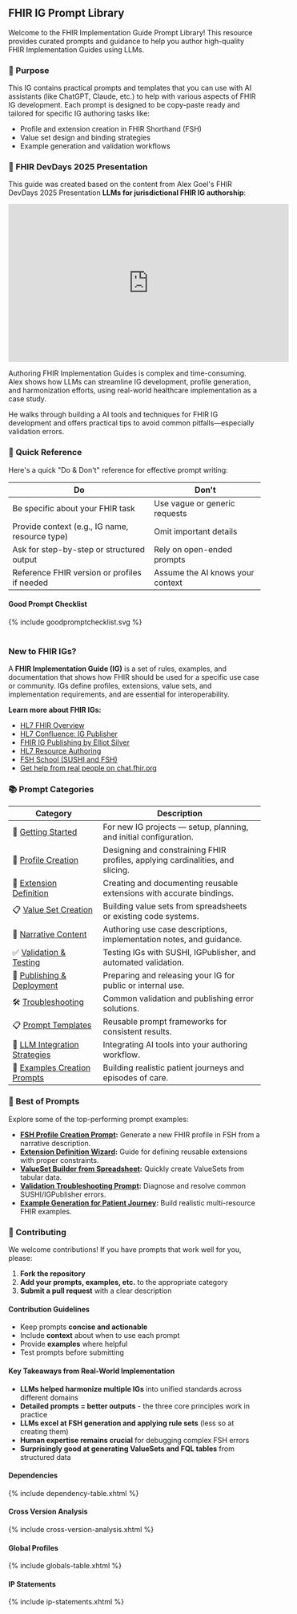## FHIR IG Prompt Library

Welcome to the FHIR Implementation Guide Prompt Library! This resource provides curated prompts and guidance to help you author high-quality FHIR Implementation Guides using LLMs.

### 🎯 Purpose

This IG contains practical prompts and templates that you can use with AI assistants (like ChatGPT, Claude, etc.) to help with various aspects of FHIR IG development. Each prompt is designed to be copy-paste ready and tailored for specific IG authoring tasks like:

- Profile and extension creation in FHIR Shorthand (FSH)
- Value set design and binding strategies
- Example generation and validation workflows

### 🎥 FHIR DevDays 2025 Presentation

This guide was created based on the content from Alex Goel's FHIR DevDays 2025 Presentation **LLMs for jurisdictional FHIR IG authorship**:

<iframe width="560" height="315" src="https://www.youtube.com/embed/JUK73n0Egu4" title="LLMs for jurisdictional FHIR IG authorship - on YouTube" frameborder="0" allow="accelerometer; autoplay; clipboard-write; encrypted-media; gyroscope; picture-in-picture; web-share" referrerpolicy="strict-origin-when-cross-origin" allowfullscreen></iframe>

Authoring FHIR Implementation Guides is complex and time-consuming. Alex shows how LLMs can streamline IG development, profile generation, and harmonization efforts, using real-world healthcare implementation as a case study.

He walks through building a AI tools and techniques for FHIR IG development and offers practical tips to avoid common pitfalls—especially validation errors.

### 🚀 Quick Reference

Here's a quick "Do & Don't" reference for effective prompt writing:

| Do | Don't |
|----|-------|
| Be specific about your FHIR task | Use vague or generic requests |
| Provide context (e.g., IG name, resource type) | Omit important details |
| Ask for step-by-step or structured output | Rely on open-ended prompts |
| Reference FHIR version or profiles if needed | Assume the AI knows your context |

#### Good Prompt Checklist

<div>{% include goodpromptchecklist.svg %}</div>
<br clear="all"/>

### New to FHIR IGs?

A **FHIR Implementation Guide (IG)** is a set of rules, examples, and documentation that shows how FHIR should be used for a specific use case or community. IGs define profiles, extensions, value sets, and implementation requirements, and are essential for interoperability.

**Learn more about FHIR IGs:**

- [HL7 FHIR Overview](https://www.hl7.org/fhir/overview.html)
- [HL7 Confluence: IG Publisher](https://confluence.hl7.org/display/FHIR/IG+Publisher+Documentation)
- [FHIR IG Publishing by Elliot Silver](https://www.argentixinfo.com/ig/howtopub/)
- [HL7 Resource Authoring](https://confluence.hl7.org/spaces/FHIR/pages/35718853/Resource+Authoring)
- [FSH School (SUSHI and FSH)](https://fshschool.org/)
- [Get help from real people on chat.fhir.org](chat.fhir.org/)

### 📚 Prompt Categories

| Category | Description |
|----------|-------------|
| 🚀 [Getting Started](getting-started.html) | For new IG projects — setup, planning, and initial configuration. |
| 🔧 [Profile Creation](profile-creation.html) | Designing and constraining FHIR profiles, applying cardinalities, and slicing. |
| 🔌 [Extension Definition](extension-definition.html) | Creating and documenting reusable extensions with accurate bindings. |
| 📋 [Value Set Creation](value-set-creation.html) | Building value sets from spreadsheets or existing code systems. |
| 📝 [Narrative Content](narrative-content.html) | Authoring use case descriptions, implementation notes, and guidance. |
| ✅ [Validation & Testing](validation-testing.html) | Testing IGs with SUSHI, IGPublisher, and automated validation. |
| 🚀 [Publishing & Deployment](publishing-deployment.html) | Preparing and releasing your IG for public or internal use. |
| 🛠️ [Troubleshooting](troubleshooting.html) | Common validation and publishing error solutions. |
| 📋 [Prompt Templates](prompt-templates.html) | Reusable prompt frameworks for consistent results. |
| 🤖 [LLM Integration Strategies](llm-integration.html) | Integrating AI tools into your authoring workflow. |
| 📝 [Examples Creation Prompts](examples-creation.html) | Building realistic patient journeys and episodes of care. |

### 🌟 Best of Prompts

Explore some of the top-performing prompt examples:

- **[FSH Profile Creation Prompt](profile-creation.html#profile-generation-prompt):** Generate a new FHIR profile in FSH from a narrative description.
- **[Extension Definition Wizard](extension-definition.html#extension-definition-wizard):** Guide for defining reusable extensions with proper constraints.
- **[ValueSet Builder from Spreadsheet](value-set-creation.html#valueset-from-spreadsheet):** Quickly create ValueSets from tabular data.
- **[Validation Troubleshooting Prompt](troubleshooting.html#validation-error-diagnosis):** Diagnose and resolve common SUSHI/IGPublisher errors.
- **[Example Generation for Patient Journey](examples-creation.html#patient-journey-example):** Build realistic multi-resource FHIR examples.

### 🤝 Contributing

We welcome contributions! If you have prompts that work well for you, please:

1. **Fork the repository**
2. **Add your prompts, examples, etc.** to the appropriate category
3. **Submit a pull request** with a clear description

#### Contribution Guidelines

- Keep prompts **concise and actionable**
- Include **context** about when to use each prompt
- Provide **examples** where helpful
- Test prompts before submitting

#### Key Takeaways from Real-World Implementation

- **LLMs helped harmonize multiple IGs** into unified standards across different domains
- **Detailed prompts = better outputs** - the three core principles work in practice
- **LLMs excel at FSH generation and applying rule sets** (less so at creating them)
- **Human expertise remains crucial** for debugging complex FSH errors
- **Surprisingly good at generating ValueSets and FQL tables** from structured data

#### Dependencies

{% include dependency-table.xhtml %}

#### Cross Version Analysis

{% include cross-version-analysis.xhtml %}

#### Global Profiles

{% include globals-table.xhtml %}

#### IP Statements

{% include ip-statements.xhtml %}
